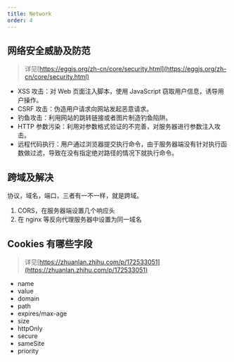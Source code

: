 ```yaml
---
title: Network
order: 4
---
```


## 网络安全威胁及防范

> 详见[https://eggjs.org/zh-cn/core/security.html](https://eggjs.org/zh-cn/core/security.html)

- XSS 攻击：对 Web 页面注入脚本，使用 JavaScript 窃取用户信息，诱导用户操作。
- CSRF 攻击：伪造用户请求向网站发起恶意请求。
- 钓鱼攻击：利用网站的跳转链接或者图片制造钓鱼陷阱。
- HTTP 参数污染：利用对参数格式验证的不完善，对服务器进行参数注入攻击。
- 远程代码执行：用户通过浏览器提交执行命令，由于服务器端没有针对执行函数做过滤，导致在没有指定绝对路径的情况下就执行命令。

## 跨域及解决

协议，域名，端口，三者有一不一样，就是跨域。

1. CORS，在服务器端设置几个响应头
2. 在 nginx 等反向代理服务器中设置为同一域名

## Cookies 有哪些字段

> 详见[https://zhuanlan.zhihu.com/p/172533051](https://zhuanlan.zhihu.com/p/172533051)

- name
- value
- domain
- path
- expires/max-age
- size
- httpOnly
- secure
- sameSite
- priority
